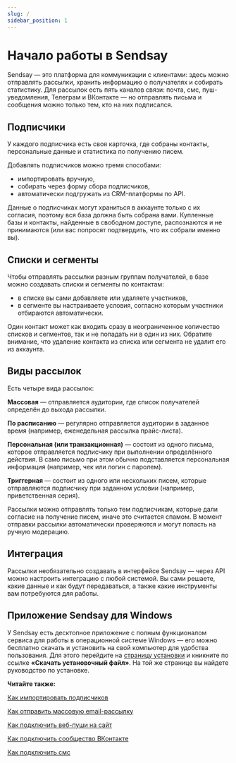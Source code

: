 ```yaml
---
slug: /
sidebar_position: 1
---
```


# Начало работы в Sendsay

Sendsay — это платформа для коммуникации с клиентами: здесь можно отправлять рассылки, хранить информацию о получателях и собирать статистику. Для рассылок есть пять каналов связи: почта, смс, пуш-уведомления, Телеграм и ВКонтакте — но отправлять письма и сообщения можно только тем, кто на них подписался.

## Подписчики

У каждого подписчика есть своя карточка, где собраны контакты, персональные данные и статистика по получению писем.

Добавлять подписчиков можно тремя способами:

- импортировать вручную,
- собирать через форму сбора подписчиков,
- автоматически подгружать из CRM-платформы по API.

Данные о подписчиках могут храниться в аккаунте только с их согласия, поэтому вся база должна быть собрана вами. Купленные базы и контакты, найденные в свободном доступе, распознаются и не принимаются (или вас попросят подтвердить, что их собрали именно вы).

## Списки и сегменты

Чтобы отправлять рассылки разным группам получателей, в базе можно создавать списки и сегменты по контактам:

- в списке вы сами добавляете или удаляете участников,
- в сегменте вы настраиваете условия, согласно которым участники отбираются автоматически.

Один контакт может как входить сразу в неограниченное количество списков и сегментов, так и не попадать ни в один из них. Обратите внимание, что удаление контакта из списка или сегмента не удалит его из аккаунта.

## Виды рассылок

Есть четыре вида рассылок:

**Массовая** — отправляется аудитории, где список получателей определён до выхода рассылки.

**По расписанию** — регулярно отправляется аудитории в заданное время (например, еженедельная рассылка прайс-листа).

**Персональная (или транзакционная)** — состоит из одного письма, которое отправляется подписчику при выполнении определённого действия. В само письмо при этом обычно подставляется персональная информация (например, чек или логин с паролем).

**Триггерная** — состоит из одного или нескольких писем, которые отправляются подписчику при заданном условии (например, приветственная серия).

Рассылки можно отправлять только тем подписчикам, которые дали согласие на получение писем, иначе это считается спамом. В момент отправки рассылки автоматически проверяются и могут попасть на ручную модерацию.

## Интеграция

Рассылки необязательно создавать в интерфейсе Sendsay — через API можно настроить интеграцию с любой системой. Вы сами решаете, какие данные и как будут передаваться, а также какие инструменты вам потребуются для работы.

## Приложение Sendsay для Windows

У Sendsay есть десктопное приложение с полным функционалом сервиса для работы в операционной системе Windows — его можно бесплатно скачать и установить на свой компьютер для удобства пользования. Для этого перейдите на [страницу установки](https://sendsay.ru/about/ustanovka-sendsay) и кникните по ссылке **«Скачать установочный файл»**. На той же странице вы найдете руководство по установке.

**Читайте также:**

[Как импортировать подписчиков](https://docs.sendsay.ru/subscribers/import-and-export/how-to-import-subscribers)<br/>

[Как отправить массовую email-рассылку](https://docs.sendsay.ru/email-campaigns/create-your-campaign/how-to-send-email-campaign)<br/>

[Как подключить веб-пуши на сайт](https://docs.sendsay.ru/other-channels/web-push/how-to-connect-web-push)<br/>

[Как подключить сообщество ВКонтакте](https://docs.sendsay.ru/other-channels/vk/how-to-connect-vk-community)<br/>

[Как подключить смс](https://docs.sendsay.ru/other-channels/sms/how-to-connect-sms)
